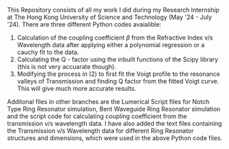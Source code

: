 This Repository consists of all my work I did during my Research Internship at The Hong Kong University of Science and Technology (May '24 - July '24).
There are three different Python codes avaialible:
1) Calculation of the coupling coefficient $\beta$ from the Refractive Index v/s Wavelength data after applying either a polynomial regression or a cauchy fit to the data.
2) Calculating the Q - factor using the inbuilt functions of the Scipy library (this is not very accuarate though).
3) Modifying the process in (2) to first fit the Voigt profile to the resonance valleys of Transmission and finding Q factor from the fitted Voigt curve. This will give much more accurate results.

Additonal files in other branches are the Lumerical Script files for Notch Type Ring Resonator simulation, Bent Waveguide Ring Resonator simulation and the script code for calculating coupling coefficient from the transmission v/s wavelength data.
I have also added the text files containing the Transmission v/s Wavelength data for different Ring Resonator structures and dimensions, which were used in the above Python code files.
